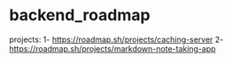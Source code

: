 # backend_roadmap
projects:
1- https://roadmap.sh/projects/caching-server
2- https://roadmap.sh/projects/markdown-note-taking-app